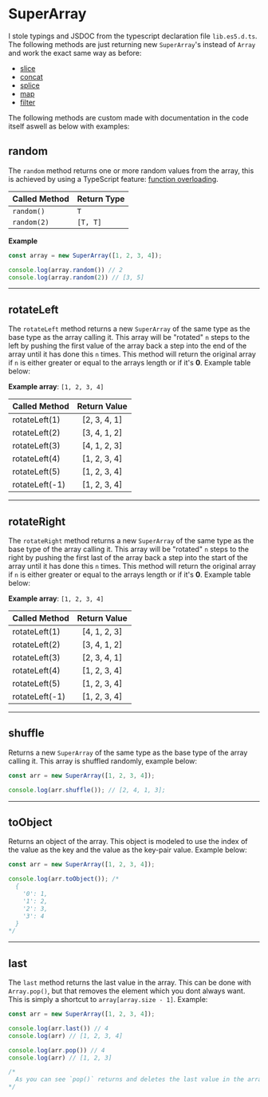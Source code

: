 # SuperArray

I stole typings and JSDOC from the typescript declaration file `lib.es5.d.ts`.
The following methods are just returning new `SuperArray`'s instead of `Array` and work the exact same way as before:

- [slice](https://developer.mozilla.org/en-US/docs/Web/JavaScript/Reference/Global_Objects/Array/slice)
- [concat](https://developer.mozilla.org/en-US/docs/Web/JavaScript/Reference/Global_Objects/Array/concat)
- [splice](https://developer.mozilla.org/en-US/docs/Web/JavaScript/Reference/Global_Objects/Array/splice)
- [map](https://developer.mozilla.org/en-US/docs/Web/JavaScript/Reference/Global_Objects/Array/map)
- [filter](https://developer.mozilla.org/en-US/docs/Web/JavaScript/Reference/Global_Objects/Array/filter)

The following methods are custom made with documentation in the code itself aswell as below with examples:

## random

The `random` method returns one or more random values from the array, this is achieved by using a TypeScript feature: [function overloading](https://www.typescriptlang.org/docs/handbook/functions.html#overloads).

| Called Method | Return Type   |
|---------------|---------------|
| `random()`    | `T`           |
| `random(2)`   | `[T, T]`      |

**Example**
```js
const array = new SuperArray([1, 2, 3, 4]);

console.log(array.random()) // 2
console.log(array.random(2)) // [3, 5]
```
---

## rotateLeft

The `rotateLeft` method returns a new `SuperArray` of the same type as the base type as the array calling it. This array will be "rotated" `n` steps to the left by pushing the first value of the array back a step into the end of the array until it has done this `n` times. This method will return the original array if `n` is either greater or equal to the arrays length or if it's **0**. Example table below:

**Example array**: `[1, 2, 3, 4]`

| Called Method    | Return Value     | 
|------------------|:----------------:|
| rotateLeft(1)    | [2, 3, 4, 1]     |
| rotateLeft(2)    | [3, 4, 1, 2]     |
| rotateLeft(3)    | [4, 1, 2, 3]     |
| rotateLeft(4)    | [1, 2, 3, 4]     |
| rotateLeft(5)    | [1, 2, 3, 4]     |
| rotateLeft(-1)   | [1, 2, 3, 4]     |

---

## rotateRight

The `rotateRight` method returns a new `SuperArray` of the same type as the base type of the array calling it. This array will be "rotated" `n` steps to the right by pushing the first last of the array back a step into the start of the array until it has done this `n` times. This method will return the original array if `n` is either greater or equal to the arrays length or if it's **0**. Example table below:

**Example array**: `[1, 2, 3, 4]`

| Called Method    | Return Value     | 
|------------------|:----------------:|
| rotateLeft(1)    | [4, 1, 2, 3]     |
| rotateLeft(2)    | [3, 4, 1, 2]     |
| rotateLeft(3)    | [2, 3, 4, 1]     |
| rotateLeft(4)    | [1, 2, 3, 4]     |
| rotateLeft(5)    | [1, 2, 3, 4]     |
| rotateLeft(-1)   | [1, 2, 3, 4]     |

---

## shuffle

Returns a new `SuperArray` of the same type as the base type of the array calling it. This array is shuffled randomly, example below:

```js
const arr = new SuperArray([1, 2, 3, 4]);

console.log(arr.shuffle()); // [2, 4, 1, 3];
```
---

## toObject

Returns an object of the array. This object is modeled to use the index of the value as the key and the value as the key-pair value. Example below:

```js
const arr = new SuperArray([1, 2, 3, 4]);

console.log(arr.toObject()); /*
  {
    '0': 1,
    '1': 2,
    '2': 3,
    '3': 4
  }
*/
```
---

## last

The `last` method returns the last value in the array. This can be done with `Array.pop()`, but that removes the element which you dont always want. This is simply a shortcut to `array[array.size - 1]`. Example:

```js
const arr = new SuperArray([1, 2, 3, 4]);

console.log(arr.last()) // 4
console.log(arr) // [1, 2, 3, 4]

console.log(arr.pop()) // 4
console.log(arr) // [1, 2, 3]

/*
  As you can see `pop()` returns and deletes the last value in the array. This is not always what you want so you can use `last()` to get the last value without deleting it.
*/
```
